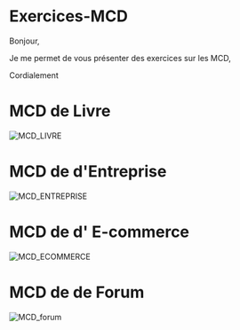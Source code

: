 # Exercices-MCD
Bonjour,

Je me permet de vous présenter des exercices sur les MCD,

Cordialement

# MCD de Livre
![MCD_LIVRE](https://github.com/user-attachments/assets/b9062a45-56d1-4eed-91b0-da2d1895ff61)

# MCD de d'Entreprise
![MCD_ENTREPRISE](https://github.com/user-attachments/assets/2118199c-fd43-4a02-a327-39dfc6ee2609)

# MCD de d' E-commerce
![MCD_ECOMMERCE](https://github.com/user-attachments/assets/69335f2b-a5f6-4290-b726-86d0e6794b4b)


# MCD de de Forum
![MCD_forum](https://github.com/user-attachments/assets/9a71fd9c-9445-48f6-8902-3b58b1d524f0)
